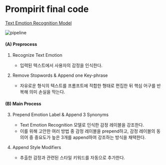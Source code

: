 # Prompirit final code

[Text Emotion Recognition Model](https://drive.google.com/file/d/1VElYIHTkmBXML0YasoBnzPx0I6mKLpS0/view?usp=drive_link)

![pipeline](https://github.com/AnT-Prompirit/prompirit_final_code/assets/77625287/5b7cc62c-4bdd-4417-b473-af2d2c175a63)

#### (A) Preprocess

1. Recognize Text Emotion
    - 입력된 텍스트에서 사용자의 감정을 인식한다.

2. Remove Stopwords & Append one Key-phrase
    - 자유로운 형식의 텍스트를 프롬프트에 적합한 형태로 편집한 뒤 핵심 어구를 반복해 의미 손실을 막는다.

#### (B) Main Process

3. Prepend Emotion Label & Append 3 Synonyms
    - Text Emotion Recognition 모델로 인식한 감정 레이블을 강조한다.
    - 이를 위해 고안한 여러 방법 중 감정 레이블을 prepend하고, 감정 레이블의 동의어 중 중요도가 높은 3개를 append하여 강조하는 방식을 채택한다.

4. Append Style Modifiers
    - 추출한 감정과 관련된 스타일 키워드를 자동으로 추가한다.
